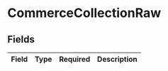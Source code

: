 # CommerceCollectionRaw


## Fields

| Field       | Type        | Required    | Description |
| ----------- | ----------- | ----------- | ----------- |